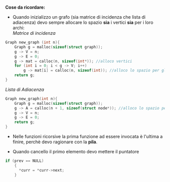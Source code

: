 **Cose da ricordare:**
- Quando inizializzo un grafo (sia matrice di incidenza che lista di adiacenza) devo sempre allocare lo spazio **sia** i vertici **sia** per i loro archi:  
*Matrice di incidenza* 
```c 
Graph new_graph (int n){
    Graph g = malloc(sizeof(struct graph));
    g -> V = n;
    g -> E = 0; 
    g -> mat = calloc(n, sizeof(int*)); //alloco vertici
    for (int i = 0; i < g -> V; i++)
        g -> mat[i] = calloc(n, sizeof(int)); //alloco lo spazio per gli archi 
    return g;
}

```
*Lista di Adiacenza* 
```c
Graph new_graph(int n){
    Graph g = malloc(sizeof(struct graph));
    g -> A = calloc(n + 1, sizeof(struct node*)); //alloco lo spazio per le liste di adiacenza
    g -> V = n; 
    g -> E = 0; 
    return g;
}

```
- Nelle funzioni ricorsive la prima funzione ad essere invocata è l'ultima a finire, perchè devo ragionare con la **pila**.

-  Quando cancello il primo elemento devo mettere il puntatore 
```c
if (prev == NULL)
    {
      *curr = *curr->next;
    }
```